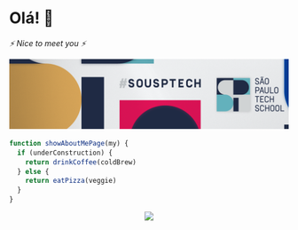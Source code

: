 # Olá! 👋
_⚡ Nice to meet you ⚡_

[![Header](https://github.com/fernandacaramico/fernandacaramico/blob/main/capa.png "Header")](https://www.linkedin.com/in/fernanda-caramico/)

```javascript
function showAboutMePage(my) {
  if (underConstruction) {
    return drinkCoffee(coldBrew)
  } else {
    return eatPizza(veggie)
  }
}
```

<!--
**fernandacaramico/fernandacaramico** is a ✨ _special_ ✨ repository because its `README.md` (this file) appears on your GitHub profile.

Here are some ideas to get you started:

- 🔭 I’m currently working on ...
- 🌱 I’m currently learning ...
- 👯 I’m looking to collaborate on ...
- 🤔 I’m looking for help with ...
- 💬 Ask me about ...
- 📫 How to reach me: ...
- 😄 Pronouns: ...
- ⚡ Fun fact: ...
-->

<div align="center">
  
<a href="https://github.com/fernandacaramico">
  <!--
<img width="40%" src="https://github-readme-stats.vercel.app/api?username=fernandacaramico&show_icons=true&theme=synthwave&include_all_commits=true&count_private=true"/> -->
<img width="40%" src="https://github-readme-stats.vercel.app/api/top-langs/?username=fernandacaramico&layout=compact&langs_count=7&theme=synthwave"/>
  </a>
</div>
  
<!--<a href="https://github.com/fernandacaramico">
  <img align="center" src="https://github-readme-stats.anuraghazra1.vercel.app/api/top-langs/?username=fernandacaramico&layout=compact&theme=radical" />
</a>-->
